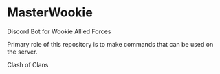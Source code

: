# MasterWookie
Discord Bot for Wookie Allied Forces

Primary role of this repository is to make commands that can be used on the server.

Clash of Clans
